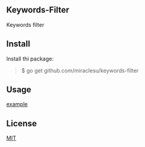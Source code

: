 ## Keywords-Filter

Keywords filter

## Install

Install thi package:

> $ go get github.com/miraclesu/keywords-filter

## Usage

[example](example)

## License

[MIT](LICENSE)
